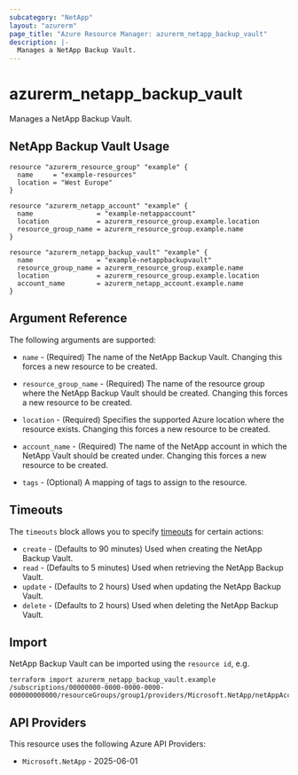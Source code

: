 ```yaml
---
subcategory: "NetApp"
layout: "azurerm"
page_title: "Azure Resource Manager: azurerm_netapp_backup_vault"
description: |-
  Manages a NetApp Backup Vault.
---
```


# azurerm_netapp_backup_vault

Manages a NetApp Backup Vault.

## NetApp Backup Vault Usage

```hcl
resource "azurerm_resource_group" "example" {
  name     = "example-resources"
  location = "West Europe"
}

resource "azurerm_netapp_account" "example" {
  name                = "example-netappaccount"
  location            = azurerm_resource_group.example.location
  resource_group_name = azurerm_resource_group.example.name
}

resource "azurerm_netapp_backup_vault" "example" {
  name                = "example-netappbackupvault"
  resource_group_name = azurerm_resource_group.example.name
  location            = azurerm_resource_group.example.location
  account_name        = azurerm_netapp_account.example.name
}
```

## Argument Reference

The following arguments are supported:

* `name` - (Required) The name of the NetApp Backup Vault. Changing this forces a new resource to be created.

* `resource_group_name` - (Required) The name of the resource group where the NetApp Backup Vault should be created. Changing this forces a new resource to be created.

* `location` - (Required) Specifies the supported Azure location where the resource exists. Changing this forces a new resource to be created.

* `account_name` - (Required) The name of the NetApp account in which the NetApp Vault should be created under. Changing this forces a new resource to be created.

* `tags` - (Optional) A mapping of tags to assign to the resource.

## Timeouts

The `timeouts` block allows you to specify [timeouts](https://developer.hashicorp.com/terraform/language/resources/configure#define-operation-timeouts) for certain actions:

* `create` - (Defaults to 90 minutes) Used when creating the NetApp Backup Vault.
* `read` - (Defaults to 5 minutes) Used when retrieving the NetApp Backup Vault.
* `update` - (Defaults to 2 hours) Used when updating the NetApp Backup Vault.
* `delete` - (Defaults to 2 hours) Used when deleting the NetApp Backup Vault.

## Import

NetApp Backup Vault can be imported using the `resource id`, e.g.

```shell
terraform import azurerm_netapp_backup_vault.example /subscriptions/00000000-0000-0000-0000-000000000000/resourceGroups/group1/providers/Microsoft.NetApp/netAppAccounts/account1/backupVaults/backupVault1
```

## API Providers
<!-- This section is generated, changes will be overwritten -->
This resource uses the following Azure API Providers:

* `Microsoft.NetApp` - 2025-06-01
